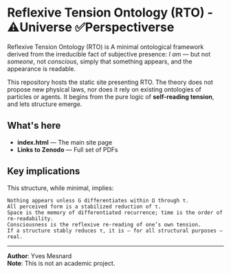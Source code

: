 
# Reflexive Tension Ontology (RTO) - ⚠️Universe ✅Perspectiverse

Reflexive Tension Ontology (RTO) is A minimal ontological framework derived from the irreducible fact of subjective presence: *I am* — but not *someone*, not *conscious*, simply that something appears, and the appearance is readable.

This repository hosts the static site presenting RTO. The theory does not propose new physical laws, nor does it rely on existing ontologies of particles or agents. It begins from the pure logic of **self-reading tension**, and lets structure emerge.

## What's here

- **index.html** — The main site page
- **Links to Zenodo** — Full set of PDFs

## Key implications

This structure, while minimal, implies:

    Nothing appears unless G differentiates within Ω through τ.
    All perceived form is a stabilized reduction of τ.
    Space is the memory of differentiated recurrence; time is the order of re-readability.
    Consciousness is the reflexive re-reading of one’s own tension.
    If a structure stably reduces τ, it is — for all structural purposes — real.

---

**Author**: Yves Mesnard  
**Note**: This is not an academic project.
